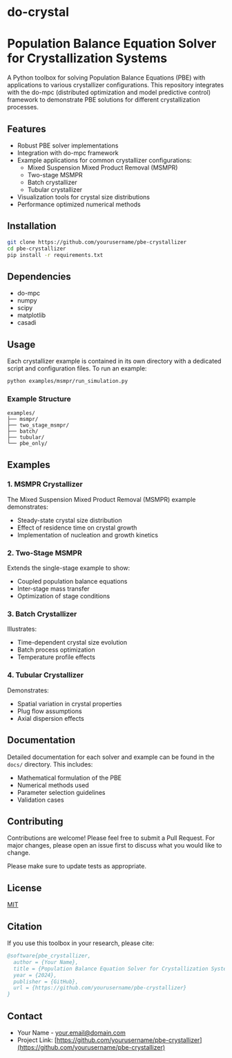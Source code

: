 # do-crystal
# Population Balance Equation Solver for Crystallization Systems

A Python toolbox for solving Population Balance Equations (PBE) with applications to various crystallizer configurations. This repository integrates with the do-mpc (distributed optimization and model predictive control) framework to demonstrate PBE solutions for different crystallization processes.

## Features

- Robust PBE solver implementations
- Integration with do-mpc framework
- Example applications for common crystallizer configurations:
  - Mixed Suspension Mixed Product Removal (MSMPR)
  - Two-stage MSMPR
  - Batch crystallizer
  - Tubular crystallizer
- Visualization tools for crystal size distributions
- Performance optimized numerical methods

## Installation

```bash
git clone https://github.com/yourusername/pbe-crystallizer
cd pbe-crystallizer
pip install -r requirements.txt
```

## Dependencies

- do-mpc
- numpy
- scipy
- matplotlib
- casadi

## Usage

Each crystallizer example is contained in its own directory with a dedicated script and configuration files. To run an example:

```bash
python examples/msmpr/run_simulation.py
```

### Example Structure

```
examples/
├── msmpr/
├── two_stage_msmpr/
├── batch/
├── tubular/
└── pbe_only/
```

## Examples

### 1. MSMPR Crystallizer

The Mixed Suspension Mixed Product Removal (MSMPR) example demonstrates:
- Steady-state crystal size distribution
- Effect of residence time on crystal growth
- Implementation of nucleation and growth kinetics

### 2. Two-Stage MSMPR

Extends the single-stage example to show:
- Coupled population balance equations
- Inter-stage mass transfer
- Optimization of stage conditions

### 3. Batch Crystallizer

Illustrates:
- Time-dependent crystal size evolution
- Batch process optimization
- Temperature profile effects

### 4. Tubular Crystallizer

Demonstrates:
- Spatial variation in crystal properties
- Plug flow assumptions
- Axial dispersion effects

## Documentation

Detailed documentation for each solver and example can be found in the `docs/` directory. This includes:
- Mathematical formulation of the PBE
- Numerical methods used
- Parameter selection guidelines
- Validation cases

## Contributing

Contributions are welcome! Please feel free to submit a Pull Request. For major changes, please open an issue first to discuss what you would like to change.

Please make sure to update tests as appropriate.

## License

[MIT](https://choosealicense.com/licenses/mit/)

## Citation

If you use this toolbox in your research, please cite:

```bibtex
@software{pbe_crystallizer,
  author = {Your Name},
  title = {Population Balance Equation Solver for Crystallization Systems},
  year = {2024},
  publisher = {GitHub},
  url = {https://github.com/yourusername/pbe-crystallizer}
}
```

## Contact

- Your Name - [your.email@domain.com](mailto:your.email@domain.com)
- Project Link: [https://github.com/yourusername/pbe-crystallizer](https://github.com/yourusername/pbe-crystallizer)
